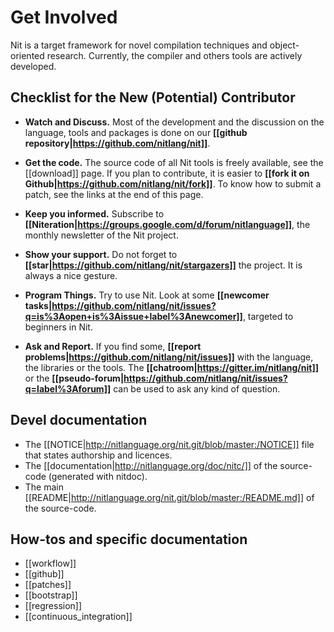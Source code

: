 # Get Involved

Nit is a target framework for novel compilation techniques and object-oriented research. Currently, the compiler and others tools are actively developed.


## Checklist for the New (Potential) Contributor

* **Watch and Discuss.**
  Most of the development and the discussion on the language, tools and packages is done on our **[[github repository|https://github.com/nitlang/nit]]**.

* **Get the code.**
  The source code of all Nit tools is freely available, see the [[download]] page.
  If you plan to contribute, it is easier to **[[fork it on Github|https://github.com/nitlang/nit/fork]]**.
  To know how to submit a patch, see the links at the end of this page.

* **Keep you informed.**
  Subscribe to **[[Niteration|https://groups.google.com/d/forum/nitlanguage]]**, the monthly newsletter of the Nit project.

* **Show your support.**
  Do not forget to **[[star|https://github.com/nitlang/nit/stargazers]]** the project. It is always a nice gesture.

* **Program Things.**
  Try to use Nit.
  Look at some **[[newcomer tasks|https://github.com/nitlang/nit/issues?q=is%3Aopen+is%3Aissue+label%3Anewcomer]]**, targeted to beginners in Nit.

* **Ask and Report.**
  If you find some, **[[report problems|https://github.com/nitlang/nit/issues]]** with the language, the libraries or the tools.
  The **[[chatroom|https://gitter.im/nitlang/nit]]** or the **[[pseudo-forum|https://github.com/nitlang/nit/issues?q=label%3Aforum]]** can be used to ask any kind of question.

## Devel documentation

* The [[NOTICE|http://nitlanguage.org/nit.git/blob/master:/NOTICE]] file that states authorship and licences.
* The [[documentation|http://nitlanguage.org/doc/nitc/]] of the source-code (generated with nitdoc).
* The main [[README|http://nitlanguage.org/nit.git/blob/master:/README.md]] of the source-code.

## How-tos and specific documentation

* [[workflow]]
* [[github]]
* [[patches]]
* [[bootstrap]]
* [[regression]]
* [[continuous_integration]]
